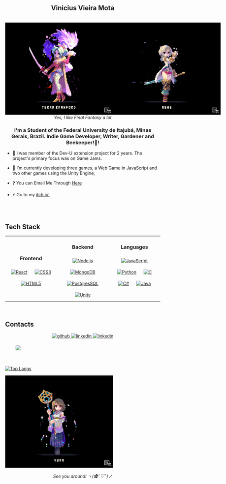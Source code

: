 ## <div align="center">Vinicius Vieira Mota</div> 

<br>
<div style ="display:flex;" align="center">
  <img src="https://github.com/Vivinat/Vivinat/blob/main/Terra-Branford-Final-Fantasy-VI-Final-Fantasy-%D0%98%D0%B3%D1%80%D1%8B-6492614.gif" style="width:350px"/>
  <img src="https://github.com/Vivinat/Vivinat/blob/main/ashelia-b'nargin-dalmasca-Final-Fantasy-XII-Final-Fantasy-%D0%98%D0%B3%D1%80%D1%8B-6358517.gif" style="width:350px"/>
</div>
<div align="center"><i>Yes, I like Final Fantasy a lot</i></div>


### <div align="center">I'm a Student of the Federal University de Itajubá, Minas Gerais, Brazil. Indie Game Developer, Writer, Gardener and Beekeeper!🌻!</div>


- 💪 I was member of the Dev-U extension project for 2 years. The project's primary focus was on Game Jams.


- 🌱 I’m currently developing three games, a Web Game in JavaScript and two other games using the Unity Engine;


- ❓ You can Email Me Through [Here](mailto:venat2044@gmail.com)


- ⚡ Go to my [itch.io!](https://vivinat.itch.io/)


<br/>  

<br/>

## Tech Stack

<table align="center">
<tr><td align="top" width="33%">

<h3 align="center">Frontend </h3>
<div align="center"> 
<a href="https://reactjs.org/" target="_blank"><img style="margin: 10px" src="https://img.shields.io/badge/React-20232A?style=for-the-badge&logo=react&logoColor=61DAFB" alt="React" height="25"/></a>  
<a href="https://www.w3schools.com/css/" target="_blank"><img style="margin: 10px" src="https://img.shields.io/badge/CSS-239120?&style=for-the-badge&logo=css3&logoColor=white" alt="CSS3" height="25" /></a>  
<a href="https://en.wikipedia.org/wiki/HTML5" target="_blank"><img style="margin: 10px" src="https://img.shields.io/badge/HTML-239120?style=for-the-badge&logo=html5&logoColor=white" alt="HTML5" height="25" /></a>  
</div>

</td><td valign="top" width="33%">



<h3 align="center">Backend </h3>
<div align="center">  
<a href="https://nodejs.org/" target="_blank"><img style="margin: 10px" src="https://img.shields.io/badge/Node.js-43853D?style=for-the-badge&logo=node.js&logoColor=white" alt="Node.js" height="25"/></a>  
<a href="https://www.mongodb.com/" target="_blank"><img style="margin: 10px" src="https://img.shields.io/badge/MongoDB-4EA94B?style=for-the-badge&logo=mongodb&logoColor=white" alt="MongoDB" height="25" /></a>
 <a href="https://www.postgresql.org/" target="_blank"><img style="margin: 10px" src="https://img.shields.io/badge/PostgreSQL-316192?style=for-the-badge&logo=postgresql&logoColor=white" alt="PostgresSQL" height="25" /></a>  
<a href="https://unity.com" target="_blank"><img style="margin: 10px" src="https://img.shields.io/badge/Unity-100000?style=for-the-badge&logo=unity&logoColor=white" alt="Unity" height="25" /></a>  
</div>

</td><td valign="top" width="33%">



<h3 align="center">Languages </h3>
<div align="center">  
<a href="https://www.javascript.com/" target="_blank"><img style="margin: 10px" src="https://img.shields.io/badge/JavaScript-323330?style=for-the-badge&logo=javascript&logoColor=F7DF1E" alt="JavaScript" height="25" /></a>  
<a href="https://www.python.org/" target="_blank"><img style="margin: 10px" src="https://img.shields.io/badge/Python-14354C?style=for-the-badge&logo=python&logoColor=white" alt="Python" height="25" /></a>  
<a href="https://en.wikipedia.org/wiki/C_(programming_language)" target="_blank"><img style="margin: 10px" src="https://img.shields.io/badge/C-00599C?style=for-the-badge&logo=c&logoColor=white" alt="C" height="25" /></a>  
<a href="https://dotnet.microsoft.com/en-us/languages/csharp" target="_blank"><img style="margin: 10px" src="https://img.shields.io/badge/C%23-239120?style=for-the-badge&logo=c-sharp&logoColor=white" alt="C#" height="25" /></a>
<a href="https://www.java.com/en/" target="_blank"><img style="margin: 10px" src="https://img.shields.io/badge/Java-ED8B00?style=for-the-badge&logo=openjdk&logoColor=white" alt="Java" height="25" /></a>
 
</div>

</td></tr></table>

<br/>  


## Contacts
<div align="center">
<a href="https://github.com/Vivinat" target="_blank">
<img src=https://img.shields.io/badge/github-%2324292e.svg?&style=for-the-badge&logo=github&logoColor=white alt=github style="margin-bottom: 5px;" />
</a>
<a href="https://www.linkedin.com/in/vinicius-vieira-10a5961a1/" target="_blank">
<img src=https://img.shields.io/badge/linkedin-%231E77B5.svg?&style=for-the-badge&logo=linkedin&logoColor=white alt=linkedin style="margin-bottom: 5px;" />
</a>
<a href="https://vivinat-corporation.itch.io/" target="_blank">
<img src=https://img.shields.io/badge/Itch.io-FA5C5C?style=for-the-badge&logo=itchdotio&logoColor=white alt=linkedin style="margin-bottom: 5px;" />
</a>
  
  
</div>  
<br/>
<div align="center" style="display:inline-block;flex-wrap:nowrap";>
<img src="https://github.com/Vivinat/Vivinat/blob/main/Y'shtola-Rhul-Final-Fantasy-XIV-Final-Fantasy-6483721.gif" style="height:350px"/>

&#12288;

[![Top Langs](https://github-readme-stats-git-masterrstaa-rickstaa.vercel.app/api/top-langs/?username=Vivinat&theme=midnight-purple&count_private=true)](https://github.com/anuraghazra/github-readme-stats)
</div>

<br>
<div style ="display:flex;" align="center">
<img src="https://github.com/Vivinat/Vivinat/blob/main/shin_shiros-artist-Pixel-Gif-Pixel-Art-6224084.gif" style="width:350px"/>
</div>
</br>
<div align="center"><i>See you around! ヽ(✿ﾟ▽ﾟ)ノ</i></div>
